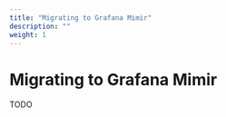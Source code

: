 ```yaml
---
title: "Migrating to Grafana Mimir"
description: ""
weight: 1
---
```


# Migrating to Grafana Mimir

TODO
